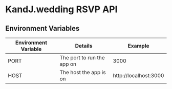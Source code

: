 # KandJ.wedding RSVP API

## Environment Variables

| Environment Variable |                   Details                   |                      Example                      |
| -------------------- | ------------------------------------------- | ------------------------------------------------- |
| PORT                 | The port to run the app on                  | 3000                                              |
| HOST                 | The host the app is on                      | http://localhost:3000                             |

